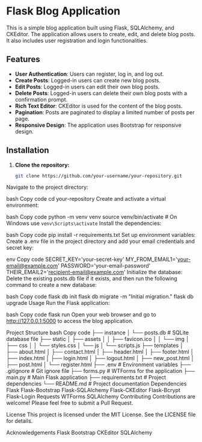 # Flask Blog Application

This is a simple blog application built using Flask, SQLAlchemy, and CKEditor. The application allows users to create, edit, and delete blog posts. It also includes user registration and login functionalities.

## Features

- **User Authentication**: Users can register, log in, and log out.
- **Create Posts**: Logged-in users can create new blog posts.
- **Edit Posts**: Logged-in users can edit their own blog posts.
- **Delete Posts**: Logged-in users can delete their own blog posts with a confirmation prompt.
- **Rich Text Editor**: CKEditor is used for the content of the blog posts.
- **Pagination**: Posts are paginated to display a limited number of posts per page.
- **Responsive Design**: The application uses Bootstrap for responsive design.

## Installation

1. **Clone the repository:**
   ```bash
   git clone https://github.com/your-username/your-repository.git
Navigate to the project directory:

bash
Copy code
cd your-repository
Create and activate a virtual environment:

bash
Copy code
python -m venv venv
source venv/bin/activate  # On Windows use `venv\Scripts\activate`
Install the dependencies:

bash
Copy code
pip install -r requirements.txt
Set up environment variables:
Create a .env file in the project directory and add your email credentials and secret key:

env
Copy code
SECRET_KEY='your-secret-key'
MY_FROM_EMAIL1='your-email@example.com'
PASSWORD='your-email-password'
THEIR_EMAIL2='recipient-email@example.com'
Initialize the database:
Delete the existing posts.db file if it exists, and then run the following command to create a new database:

bash
Copy code
flask db init
flask db migrate -m "Initial migration."
flask db upgrade
Usage
Run the Flask application:

bash
Copy code
flask run
Open your web browser and go to http://127.0.0.1:5000 to access the blog application.

Project Structure
bash
Copy code
├── instance
│   └── posts.db                # SQLite database file
├── static
│   ├── assets
│   │   ├── favicon.ico
│   │   └── img
│   ├── css
│   │   └── styles.css
│   └── js
│       └── scripts.js
├── templates
│   ├── about.html
│   ├── contact.html
│   ├── header.html
│   ├── footer.html
│   ├── index.html
│   ├── login.html
│   ├── logout.html
│   ├── new_post.html
│   ├── post.html
│   └── register.html
├── .env                       # Environment variables
├── .gitignore                 # Git ignore file
├── forms.py                   # WTForms for the application
├── main.py                    # Main Flask application
├── requirements.txt           # Project dependencies
└── README.md                  # Project documentation
Dependencies
Flask
Flask-Bootstrap
Flask-SQLAlchemy
Flask-CKEditor
Flask-Bcrypt
Flask-Login
Requests
WTForms
SQLAlchemy
Contributing
Contributions are welcome! Please feel free to submit a Pull Request.

License
This project is licensed under the MIT License. See the LICENSE file for details.

Acknowledgements
Flask
Bootstrap
CKEditor
SQLAlchemy